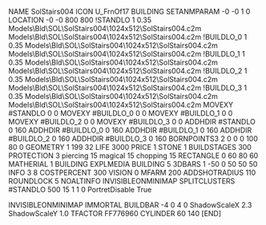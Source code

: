NAME SolStairs004
ICON U_FrnOf17
BUILDING
SETANMPARAM -0 -0 1 0
LOCATION -0 -0 800 800
!STANDLO      1 0.35 Models\Bld\SOL\SolStairs004\1024x512\SolStairs004.c2m Models\Bld\SOL\SolStairs004\1024x512\SolStairs004.c2m
!BUILDLO_0    1 0.35 Models\Bld\SOL\SolStairs004\1024x512\SolStairs004.c2m Models\Bld\SOL\SolStairs004\1024x512\SolStairs004.c2m
!BUILDLO_1    1 0.35 Models\Bld\SOL\SolStairs004\1024x512\SolStairs004.c2m Models\Bld\SOL\SolStairs004\1024x512\SolStairs004.c2m
!BUILDLO_2    1 0.35 Models\Bld\SOL\SolStairs004\1024x512\SolStairs004.c2m Models\Bld\SOL\SolStairs004\1024x512\SolStairs004.c2m
!BUILDLO_3    1 0.35 Models\Bld\SOL\SolStairs004\1024x512\SolStairs004.c2m Models\Bld\SOL\SolStairs004\1024x512\SolStairs004.c2m
MOVEXY #STANDLO   0 0
MOVEXY #BUILDLO_0 0 0
MOVEXY #BUILDLO_1 0 0
MOVEXY #BUILDLO_2 0 0
MOVEXY #BUILDLO_3 0 0
ADDHDIR #STANDLO 0 160
ADDHDIR #BUILDLO_0 0 160
ADDHDIR #BUILDLO_1 0 160
ADDHDIR #BUILDLO_2 0 160
ADDHDIR #BUILDLO_3 0 160
BORNPOINTS3 2 0 0 0 100 80 0
GEOMETRY 1 199 32
LIFE     3000
PRICE 1 STONE 1
BUILDSTAGES 300
PROTECTION 3 piercing 15 magical 15 chopping 15
RECTANGLE    0 60 80 60
MATHERIAL 1 BUILDING
EXPLMEDIA BUILDING 5
3DBARS 1 -50 0 50 50 50
INFO 3 8
COSTPERCENT 300
VISION 0
MFARM 200
ADDSHOTRADIUS 110
ROUNDLOCK 5
NOALTINFO
INVISIBLEONMINIMAP
SPLITCLUSTERS #STANDLO 500 15 1 1 0
PortretDisable True

INVISIBLEONMINIMAP
IMMORTAL
BUILDBAR -4 0 4 0
ShadowScaleX 2.3
ShadowScaleY 1.0
TFACTOR FF776960
CYLINDER 60 140
[END]
